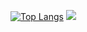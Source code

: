 [![Top Langs](https://github-readme-stats.vercel.app/api/top-langs/?username=dodosia&layout=compact)](https://github.com/anuraghazra/github-readme-stats) ![](https://github-profile-summary-cards.vercel.app/api/cards/profile-details?username=dodosia&theme=vue)

